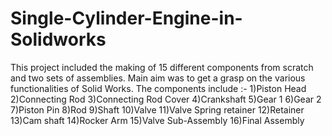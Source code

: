 # Single-Cylinder-Engine-in-Solidworks

This project included the making of 15 different components from scratch and two sets of assemblies. Main aim was to get a grasp on the various functionalities of Solid Works. 
The components include :-
1)Piston Head
2)Connecting Rod
3)Connecting Rod Cover
4)Crankshaft
5)Gear 1
6)Gear 2
7)Piston Pin
8)Rod
9)Shaft
10)Valve
11)Valve Spring retainer
12)Retainer
13)Cam shaft
14)Rocker Arm
15)Valve Sub-Assembly
16)Final Assembly
